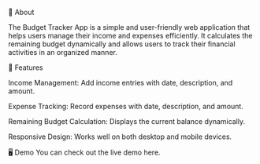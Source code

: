 📌 About

The Budget Tracker App is a simple and user-friendly web application that helps users manage their income and expenses efficiently. It calculates the remaining budget dynamically and allows users to track their financial activities in an organized manner.

🚀 Features

Income Management: Add income entries with date, description, and amount.

Expense Tracking: Record expenses with date, description, and amount.

Remaining Budget Calculation: Displays the current balance dynamically.

Responsive Design: Works well on both desktop and mobile devices.

🖥️ Demo You can check out the live demo here.
